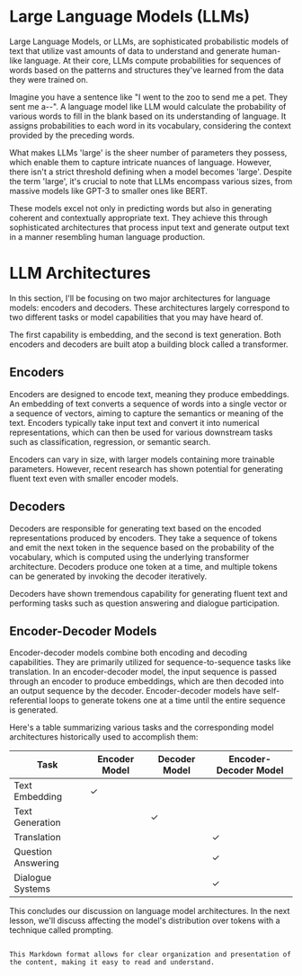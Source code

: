 
# Large Language Models (LLMs)

Large Language Models, or LLMs, are sophisticated probabilistic models of text that utilize vast amounts of data to understand and generate human-like language. At their core, LLMs compute probabilities for sequences of
 words based on the patterns and structures they've learned from the data they were trained on.

Imagine you have a sentence like "I went to the zoo to send me a pet. They sent me a--". A language model like LLM would calculate the probability of various words to fill in the blank based on its understanding of language.
It assigns probabilities to each word in its vocabulary, considering the context provided by the preceding words.

What makes LLMs 'large' is the sheer number of parameters they possess, which enable them to capture intricate nuances of language. However, there isn't a strict threshold defining when a model becomes 'large'.
Despite the term 'large', it's crucial to note that LLMs encompass various sizes, from massive models like GPT-3 to smaller ones like BERT.

These models excel not only in predicting words but also in generating coherent and contextually appropriate text. They achieve this through sophisticated architectures that process input text and generate output text
in a manner resembling human language production.


# LLM Architectures

In this section, I'll be focusing on two major architectures for language models: encoders and decoders. These architectures largely correspond to two different tasks or model capabilities that you may have heard of.

The first capability is embedding, and the second is text generation. Both encoders and decoders are built atop a building block called a transformer.

## Encoders

Encoders are designed to encode text, meaning they produce embeddings. An embedding of text converts a sequence of words into a single vector or a sequence of vectors, aiming to capture the semantics or meaning of the text. Encoders typically take input text and convert it into numerical representations, which can then be used for various downstream tasks such as classification, regression, or semantic search.

Encoders can vary in size, with larger models containing more trainable parameters. However, recent research has shown potential for generating fluent text even with smaller encoder models.

## Decoders

Decoders are responsible for generating text based on the encoded representations produced by encoders. They take a sequence of tokens and emit the next token in the sequence based on the probability of the vocabulary, which is computed using the underlying transformer architecture. Decoders produce one token at a time, and multiple tokens can be generated by invoking the decoder iteratively.

Decoders have shown tremendous capability for generating fluent text and performing tasks such as question answering and dialogue participation.

## Encoder-Decoder Models

Encoder-decoder models combine both encoding and decoding capabilities. They are primarily utilized for sequence-to-sequence tasks like translation. In an encoder-decoder model, the input sequence is passed through an encoder to produce embeddings, which are then decoded into an output sequence by the decoder. Encoder-decoder models have self-referential loops to generate tokens one at a time until the entire sequence is generated.

Here's a table summarizing various tasks and the corresponding model architectures historically used to accomplish them:

| Task              | Encoder Model | Decoder Model | Encoder-Decoder Model |
|-------------------|---------------|---------------|-----------------------|
| Text Embedding    | ✓             |               |                       |
| Text Generation   |               | ✓             |                       |
| Translation       |               |               | ✓                     |
| Question Answering|               |               | ✓                     |
| Dialogue Systems  |               |               | ✓                     |

This concludes our discussion on language model architectures. In the next lesson, we'll discuss affecting the model's distribution over tokens with a technique called prompting.
```

This Markdown format allows for clear organization and presentation of the content, making it easy to read and understand.



